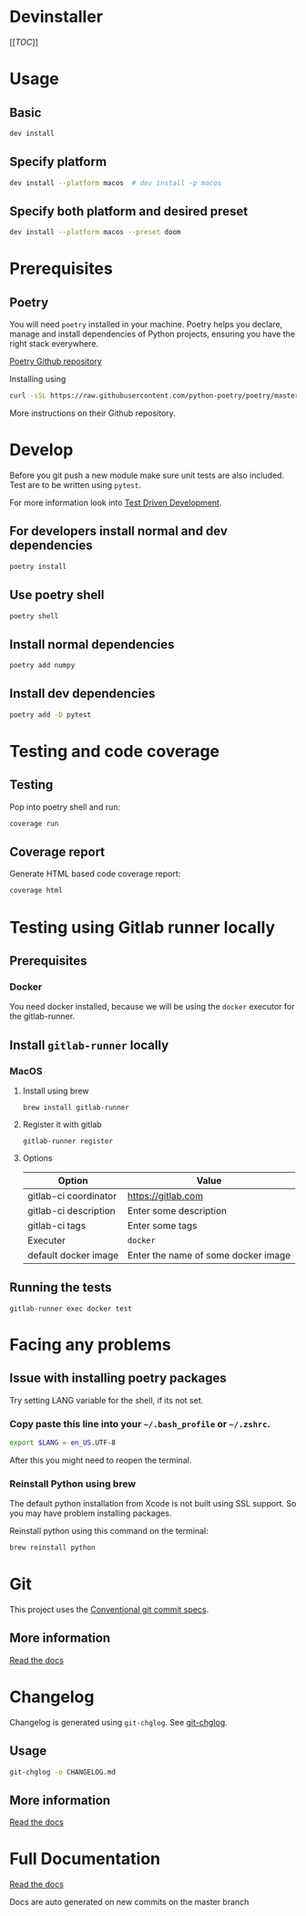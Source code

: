 # Devinstaller

[[_TOC_]]

# Usage

## Basic

```sh
dev install
```

## Specify platform

```sh
dev install --platform macos  # dev install -p macos
```

## Specify both platform and desired preset

```sh
dev install --platform macos --preset doom
```

# Prerequisites

## Poetry

You will need `poetry` installed in your machine. Poetry helps you declare, manage and install dependencies of Python projects, ensuring you have the right stack everywhere.

[Poetry Github repository](https://github.com/python-poetry/poetry)

Installing using

```sh
curl -sSL https://raw.githubusercontent.com/python-poetry/poetry/master/get-poetry.py | python
```

More instructions on their Github repository.

# Develop

Before you git push a new module make sure unit tests are also included. Test are to be written using `pytest`.

For more information look into [Test Driven Development](https://www.freecodecamp.org/news/test-driven-development-what-it-is-and-what-it-is-not-41fa6bca02a2/).

## For developers install normal and dev dependencies

```sh
poetry install
```

## Use poetry shell

```sh
poetry shell
```

## Install normal dependencies

```sh
poetry add numpy
```

## Install dev dependencies

```sh
poetry add -D pytest
```

# Testing and code coverage

## Testing

Pop into poetry shell and run:

```sh
coverage run
```

## Coverage report

Generate HTML based code coverage report:

```sh
coverage html
```

# Testing using Gitlab runner locally

## Prerequisites

### Docker

You need docker installed, because we will be using the `docker` executor for the gitlab-runner.

## Install `gitlab-runner` locally

### MacOS

1.  Install using brew

    ```
    brew install gitlab-runner
    ```

2.  Register it with gitlab

    ```
    gitlab-runner register
    ```

3.  Options

    | Option                | Value                               |
    | --------------------- | ----------------------------------- |
    | gitlab-ci coordinator | <https://gitlab.com>                |
    | gitlab-ci description | Enter some description              |
    | gitlab-ci tags        | Enter some tags                     |
    | Executer              | `docker`                            |
    | default docker image  | Enter the name of some docker image |

## Running the tests

```
gitlab-runner exec docker test
```

# Facing any problems

## Issue with installing poetry packages

Try setting LANG variable for the shell, if its not set.

### Copy paste this line into your `~/.bash_profile` or `~/.zshrc`.

```sh
export $LANG = en_US.UTF-8
```

After this you might need to reopen the terminal.

### Reinstall Python using brew

The default python installation from Xcode is not built using SSL support. So you may have problem installing packages.

Reinstall python using this command on the terminal:

```sh
brew reinstall python
```

# Git

This project uses the [Conventional git commit specs](https://www.conventionalcommits.org/en/v1.0.0/).

## More information

[Read the docs](https://devinstaller.readthedocs.io/en/latest/)

# Changelog

Changelog is generated using `git-chglog`. See [git-chglog](https://github.com/git-chglog/git-chglog).

## Usage

```sh
git-chglog -o CHANGELOG.md
```

## More information

[Read the docs](https://devinstaller.readthedocs.io/en/latest/)

# Full Documentation

[Read the docs](https://devinstaller.readthedocs.io/en/latest/)

Docs are auto generated on new commits on the master branch
